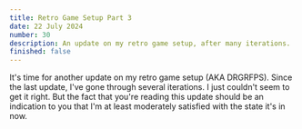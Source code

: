 ```yaml
---
title: Retro Game Setup Part 3
date: 22 July 2024
number: 30
description: An update on my retro game setup, after many iterations.
finished: false
---
```


It's time for another update on my retro game setup (AKA DRGRFPS). Since the last update, I've gone through several iterations. I just couldn't seem to get it right. But the fact that you're reading this update should be an indication to you that I'm at least moderately satisfied with the state it's in now.


